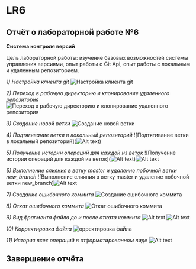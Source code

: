 # LR6
## Отчёт о лабораторной работе №6
__Система контроля версий__

Цель лабораторной работы: изучение базовых возможностей системы
управления версиями, опыт работы с Git Api, опыт работы с локальным и
удаленным репозиторием.

*1) Настройка клиента git*
![Настройка клиента git](image/image-1.png)

*2) Переход в рабочую директорию и клонирование удаленного репозитория*
![Переход в рабочую директорию и клонирование удаленного репозитория](image/image-2.png)

*3) Создание новой ветки*
![Создание новой ветки](image/image-3.png)

*4) Подтягивание ветки в локальный репозиторий*
![Подтягивание ветки в локальный репозиторий](![Alt text](image.png))

*5) Получение истории операций для каждой из веток*
![Получение истории операций для каждой из веток](![Alt text](image-1.png))![Alt text](image-2.png)

*6) Выполнение слияния в ветку master и удаление побочной ветки new_branch*
![Выполнение слияния в ветку master и удаление побочной ветки new_branch]![Alt text](image-3.png)

*7) Создание ошибочного коммита*
![Создание ошибочного коммита](image/image-8.png)

*8) Откат ошибочного коммита*
![Откат ошибочного коммита](image-3.png)

*9) Вид фрагмента файла до и после отката коммита*
![Alt text](image/image-10.png)
![Alt text](image/image-11.png)

*10) Корректировка файла*
![орректировка файла](image-1.png)

*11) История всех операций в отформатированном виде*
![Alt text](image-5.png)


## Завершение отчёта
